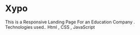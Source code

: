 # Xypo
This is a Responsive Landing Page For an Education Company .
Technologies used..
Html , CSS , JavaScript
